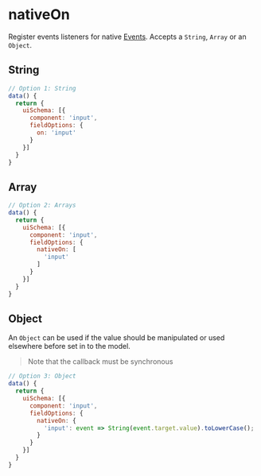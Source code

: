 # nativeOn

Register events listeners for native [Events](https://developer.mozilla.org/en-US/docs/Web/Events).
Accepts a `String`, `Array` or an `Object`.

## String

```js
// Option 1: String
data() {
  return {
    uiSchema: [{
      component: 'input',
      fieldOptions: {
        on: 'input'
      }
    }]
  }
}
```

## Array

```js
// Option 2: Arrays
data() {
  return {
    uiSchema: [{
      component: 'input',
      fieldOptions: {
        nativeOn: [
          'input'
        ]
      }
    }]
  }
}
```

## Object

An `Object` can be used if the value should be manipulated or used elsewhere before set in to the model.

> Note that the callback must be synchronous

```js
// Option 3: Object
data() {
  return {
    uiSchema: [{
      component: 'input',
      fieldOptions: {
        nativeOn: {
          'input': event => String(event.target.value).toLowerCase();
        }
      }
    }]
  }
}
```
